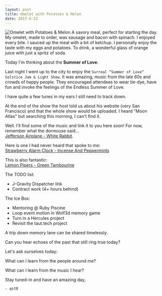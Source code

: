 ```yaml
---
layout: post
title: Omelet with Potatoes & Melon
date: 2017-6-22
---
```

![Omelet with Potatoes & Melon](http://cerealize.me/images/2017-6-22.jpg)
A savory meal, perfect for starting the day. My omelet, made to order, was
sausage and bacon with spinach. I enjoyed every bite. I sauced up the meal with a bit of ketchup. I personally enjoy the taste with my eggs and potatoes.
To drink, a wonderful glass of orange juice with just a spritz of soda.

Today I'm thinking about the **Summer of Love**:

Last night I went up to the city to enjoy the
`Surreal “Summer of Love” Solstice Jam & Light Show`.
It was amazing, music from the late 60s and crowds of happy people.
They encouraged attendees to wear tie-dye, have fun and invoke the
feelings of the Endless Summer of Love.

I have quite a few tunes in my ears I still need to track down.

At the end of the show the host told us about his website
(very San Francisco) and that the whole show would be uploaded.
I heard "Moon Atlas" but searching this morning, I can't find it.

Well. I'll find some of the music and link it to you here soon!
For now, remember what the dormouse said...<br>
[Jefferson Airplane - White Rabbit](https://www.youtube.com/watch?v=Vl89g2SwMh4).

Here is one I had never heard that spoke to me:<br>
[Strawberry Alarm Clock - Incense And Peppermints](https://www.youtube.com/watch?v=qhYLz63csS0)

This is also fantastic:<br>
[Lemon Pipers - Green Tambourine](https://www.youtube.com/watch?v=S5Vz-z4PEkk)

The TODO list:
* J-Gravity Dispatcher link
* Contract work (4+ hours behind)

The Ice Box:
* Mentoring @ Ruby Piscine
* Loop event motion in Wolf3d memory game
* Turn in a Hercules project
* Revisit the taut.tech project

A trip down memory lane can be shared timelessly.

Can you hear echoes of the past that still ring true today?

Let's ask ourselves today:

What can I learn from the people around me?

What can I learn from the music I hear?

Stay tuned-in and have an amazing day,

`- qst0`
